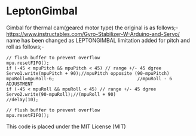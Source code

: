 # LeptonGimbal
Gimbal for thermal cam(geared motor type)
the original is as follows;-
https://www.instructables.com/Gyro-Stabilizer-W-Arduino-and-Servo/
name has been changed as LEPTONGIMBAL
limitation added for pitch and roll as follows;-

    // flush buffer to prevent overflow
    mpu.resetFIFO();
    if (-45 < mpuPitch && mpuPitch < 45) // range +/- 45 dgree
    Servo1.write(mpuPitch + 90);//mpuPitch opposite (90-mpuPitch)
    mpuRoll=mpuRoll-6;                               //mpuRoll - 6 ADJUSTMENT
    if (-45 < mpuRoll && mpuRoll < 45) // range +/- 45 dgree
    Servo2.write(90-mpuRoll);//(mpuRoll + 90)
    //delay(10);

    // flush buffer to prevent overflow
    mpu.resetFIFO();
This code is placed under the MIT License (MIT)    
